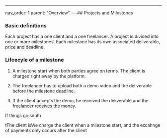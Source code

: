 ---

nav_order: 1
parent: "Overview"
---## Projects and Milestones

### Basic definitions

Each project has a one client and a one freelancer.
A project is divided into one or more milestones.
Each milestone has its own associated deliverable, price and deadline.

### Lifcecyle of a milestone

1. A milestone start when both parties agree on terms. The client is charged right away by the platform.

2. The freelancer has to upload both a demo video and the deliverable before the milestone deadline.

3. If the client accepts the demo, he received the deliverable and the freelancer receives the money.

If things go south

tThe client isWe charge the client when a milestone start, and the excahnge of payments only occurs after the client
